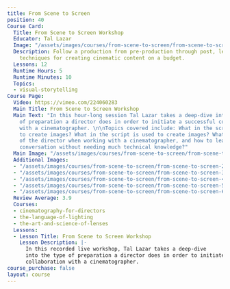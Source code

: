 ```yaml
---
title: From Scene to Screen
position: 40
Course Card:
  Title: From Scene to Screen Workshop
  Educator: Tal Lazar
  Image: "/assets/images/courses/from-scene-to-screen/from-scene-to-screen.jpg"
  Description: Follow a production from pre-production through post, learning professional
    techniques for creating cinematic content on a budget.
  Lessons: 12
  Runtime Hours: 5
  Runtime Minutes: 10
  Topics:
  - visual-storytelling
Course Page:
  Video: https://vimeo.com/224060283
  Main Title: From Scene to Screen Workshop
  Main Text: "In this hour-long session Tal Lazar takes a deep-dive into the type
    of preparation a director does in order to initiate a successful collaboration
    with a cinematographer. \n\nTopics covered include: What in the script is used
    to create images? What in the script is used to create images? What is the role
    of the director when working with a cinematographer, and how to lead a creative
    conversation without needing much technical knowledge?"
  Main Image: "/assets/images/courses/from-scene-to-screen/from-scene-to-screen-1.jpg"
  Additional Images:
  - "/assets/images/courses/from-scene-to-screen/from-scene-to-screen-2.jpg"
  - "/assets/images/courses/from-scene-to-screen/from-scene-to-screen-3.jpg"
  - "/assets/images/courses/from-scene-to-screen/from-scene-to-screen-4.jpg"
  - "/assets/images/courses/from-scene-to-screen/from-scene-to-screen-5.jpg"
  - "/assets/images/courses/from-scene-to-screen/from-scene-to-screen-6.jpg"
  Review Average: 3.9
  Courses:
  - cinematography-for-directors
  - the-language-of-lighting
  - the-art-and-science-of-lenses
  Lessons:
  - Lesson Title: From Scene to Screen Workshop
    Lesson Description: |-
      In this recorded live workshop, Tal Lazar takes a deep-dive
      into the type of preparation a director does in order to initiate a successful
      collaboration with a cinematographer.
course_purchase: false
layout: course
---
```


